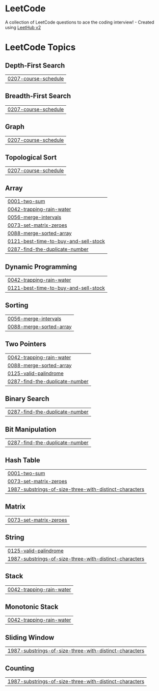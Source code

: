 # LeetCode
A collection of LeetCode questions to ace the coding interview! - Created using [LeetHub v2](https://github.com/arunbhardwaj/LeetHub-2.0)

<!---LeetCode Topics Start-->
# LeetCode Topics
## Depth-First Search
|  |
| ------- |
| [0207-course-schedule](https://github.com/adhamkhaled312/LeetCode/tree/master/0207-course-schedule) |
## Breadth-First Search
|  |
| ------- |
| [0207-course-schedule](https://github.com/adhamkhaled312/LeetCode/tree/master/0207-course-schedule) |
## Graph
|  |
| ------- |
| [0207-course-schedule](https://github.com/adhamkhaled312/LeetCode/tree/master/0207-course-schedule) |
## Topological Sort
|  |
| ------- |
| [0207-course-schedule](https://github.com/adhamkhaled312/LeetCode/tree/master/0207-course-schedule) |
## Array
|  |
| ------- |
| [0001-two-sum](https://github.com/adhamkhaled312/LeetCode/tree/master/0001-two-sum) |
| [0042-trapping-rain-water](https://github.com/adhamkhaled312/LeetCode/tree/master/0042-trapping-rain-water) |
| [0056-merge-intervals](https://github.com/adhamkhaled312/LeetCode/tree/master/0056-merge-intervals) |
| [0073-set-matrix-zeroes](https://github.com/adhamkhaled312/LeetCode/tree/master/0073-set-matrix-zeroes) |
| [0088-merge-sorted-array](https://github.com/adhamkhaled312/LeetCode/tree/master/0088-merge-sorted-array) |
| [0121-best-time-to-buy-and-sell-stock](https://github.com/adhamkhaled312/LeetCode/tree/master/0121-best-time-to-buy-and-sell-stock) |
| [0287-find-the-duplicate-number](https://github.com/adhamkhaled312/LeetCode/tree/master/0287-find-the-duplicate-number) |
## Dynamic Programming
|  |
| ------- |
| [0042-trapping-rain-water](https://github.com/adhamkhaled312/LeetCode/tree/master/0042-trapping-rain-water) |
| [0121-best-time-to-buy-and-sell-stock](https://github.com/adhamkhaled312/LeetCode/tree/master/0121-best-time-to-buy-and-sell-stock) |
## Sorting
|  |
| ------- |
| [0056-merge-intervals](https://github.com/adhamkhaled312/LeetCode/tree/master/0056-merge-intervals) |
| [0088-merge-sorted-array](https://github.com/adhamkhaled312/LeetCode/tree/master/0088-merge-sorted-array) |
## Two Pointers
|  |
| ------- |
| [0042-trapping-rain-water](https://github.com/adhamkhaled312/LeetCode/tree/master/0042-trapping-rain-water) |
| [0088-merge-sorted-array](https://github.com/adhamkhaled312/LeetCode/tree/master/0088-merge-sorted-array) |
| [0125-valid-palindrome](https://github.com/adhamkhaled312/LeetCode/tree/master/0125-valid-palindrome) |
| [0287-find-the-duplicate-number](https://github.com/adhamkhaled312/LeetCode/tree/master/0287-find-the-duplicate-number) |
## Binary Search
|  |
| ------- |
| [0287-find-the-duplicate-number](https://github.com/adhamkhaled312/LeetCode/tree/master/0287-find-the-duplicate-number) |
## Bit Manipulation
|  |
| ------- |
| [0287-find-the-duplicate-number](https://github.com/adhamkhaled312/LeetCode/tree/master/0287-find-the-duplicate-number) |
## Hash Table
|  |
| ------- |
| [0001-two-sum](https://github.com/adhamkhaled312/LeetCode/tree/master/0001-two-sum) |
| [0073-set-matrix-zeroes](https://github.com/adhamkhaled312/LeetCode/tree/master/0073-set-matrix-zeroes) |
| [1987-substrings-of-size-three-with-distinct-characters](https://github.com/adhamkhaled312/LeetCode/tree/master/1987-substrings-of-size-three-with-distinct-characters) |
## Matrix
|  |
| ------- |
| [0073-set-matrix-zeroes](https://github.com/adhamkhaled312/LeetCode/tree/master/0073-set-matrix-zeroes) |
## String
|  |
| ------- |
| [0125-valid-palindrome](https://github.com/adhamkhaled312/LeetCode/tree/master/0125-valid-palindrome) |
| [1987-substrings-of-size-three-with-distinct-characters](https://github.com/adhamkhaled312/LeetCode/tree/master/1987-substrings-of-size-three-with-distinct-characters) |
## Stack
|  |
| ------- |
| [0042-trapping-rain-water](https://github.com/adhamkhaled312/LeetCode/tree/master/0042-trapping-rain-water) |
## Monotonic Stack
|  |
| ------- |
| [0042-trapping-rain-water](https://github.com/adhamkhaled312/LeetCode/tree/master/0042-trapping-rain-water) |
## Sliding Window
|  |
| ------- |
| [1987-substrings-of-size-three-with-distinct-characters](https://github.com/adhamkhaled312/LeetCode/tree/master/1987-substrings-of-size-three-with-distinct-characters) |
## Counting
|  |
| ------- |
| [1987-substrings-of-size-three-with-distinct-characters](https://github.com/adhamkhaled312/LeetCode/tree/master/1987-substrings-of-size-three-with-distinct-characters) |
<!---LeetCode Topics End-->